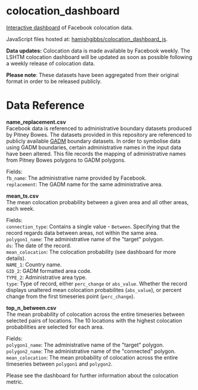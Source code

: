 # colocation_dashboard
[Interactive dashboard](https://cmmid.github.io/colocation_dashboard_cmmid/) of Facebook colocation data.

JavaScript files hosted at: [hamishgibbs/colocation_dashboard_js](https://github.com/hamishgibbs/colocation_dashboard_js).

**Data updates:** Colocation data is made available by Facebook weekly. The LSHTM colocation dashboard will be updated as soon as possible following a weekly release of colocation data.

**Please note**: These datasets have been aggregated from their original format in order to be released publicly.

# Data Reference

**name_replacement.csv**  
Facebook data is referenced to administrative boundary datasets produced by Pitney Bowes. The datasets provided in this repository are referenced to publicly available [GADM](https://gadm.org/index.html) boundary datasets. In order to symbolise data using GADM boundaries, certain administrative names in the input data have been altered. This file records the mapping of administrative names from Pitney Bowes polygons to GADM polygons.   
  
Fields:  
`fb_name`: The administrative name provided by Facebook.  
`replacement`: The GADM name for the same administrative area.  
  
**mean_ts.csv**  
The mean colocation probability between a given area and all other areas, each week.  
  
Fields:  
`connection_type`: Contains a single value - `Between`. Specifying that the record regards data between areas, not within the same area.  
`polygon1_name`: The administrative name of the "target" polygon.  
`ds`: The date of the record.  
`mean_colocation`: The colocation probability (see dashboard for more details).  
`NAME_1`: Country name.  
`GID_2`: GADM formatted area code.  
`TYPE_2`: Administrative area type.  
`type`: Type of record, either `perc_change` or `abs_value`. Whether the record displays unaltered mean colocation probabilites (`abs_value`), or percent change from the first timeseries point (`perc_change`).   
  
**top_n_between.csv**  
The mean probability of colocation across the entire timeseries between selected pairs of locations. The 10 locations with the highest colocation probabilities are selected for each area.   
  
Fields:  
`polygon1_name`: The administrative name of the "target" polygon.  
`polygon2_name`: The administrative name of the "connected" polygon.  
`mean_colocation`: The mean probability of colocation across the entire timeseries between `polygon1` and `polygon2`.   
  
Please see the dashboard for further information about the colocation metric.   
